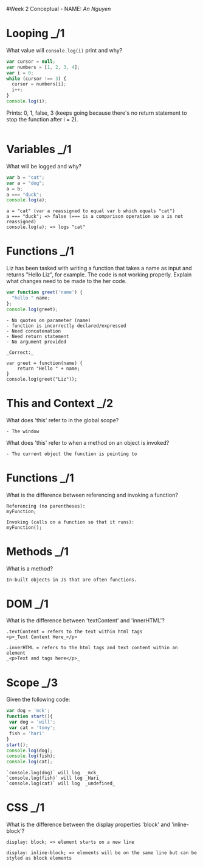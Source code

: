#Week 2 Conceptual - NAME: _An Nguyen_

# Looping _/1

What value will `console.log(i)` print and why?

```js
var cursor = null;
var numbers = [1, 2, 3, 4];
var i = 0;
while (cursor !== 3) {
  cursor = numbers[i];
  i++;
}
console.log(i);
```
Prints: 0, 1, false, 3 (keeps going because there's no return statement to stop the function after i = 2).

```

```

# Variables _/1

What will be logged and why?

```js
var b = "cat";
var a = "dog";
a = b;
a === "duck";
console.log(a);
```

```
a = "cat" (var a reassigned to equal var b which equals "cat")
a === "duck"; => false (=== is a comparison operation so a is not reassigned)
console.log(a); => logs "cat"

```

# Functions _/1

Liz has been tasked with writing a function that takes a name as input
and returns "Hello Liz", for example. The code is not working properly. 
Explain what changes need to be made to the her code.

```js
var function greet('name') {
  "hello " name;
};
console.log(greet);
```

```
- No quotes on parameter (name)
- function is incorrectly declared/expressed
- Need concatenation
- Need return statement
- No argument provided

_Correct:_

var greet = function(name) {
    return "Hello " + name;
}
console.log(greet("Liz"));

```

# This and Context _/2

What does 'this' refer to in the global scope?

```
- The window 

```

What does 'this' refer to when a method on an object is invoked?

```
- The current object the function is pointing to

```

# Functions _/1

What is the difference between referencing and invoking a function?

```
Referencing (no parentheses): 
myFunction; 

Invoking (calls on a function so that it runs): 
myFunction(); 

```

# Methods _/1

What is a method?

```
In-built objects in JS that are often functions. 

```

# DOM _/1

What is the difference between 'textContent' and 'innerHTML'? 

```
.textContent = refers to the text within html tags
<p>_Text Content Here_</p>

.innerHTML = refers to the html tags and text content within an element
_<p>Text and tags here</p>_

```

# Scope _/3

Given the following code:

```js
var dog = 'mck';
function start(){
 var dog = 'will';
 var cat = 'tony';
 fish = 'hari'
}
start();
console.log(dog);
console.log(fish);
console.log(cat);
```
```
`console.log(dog)` will log  _mck_
`console.log(fish)` will log _Hari_
`console.log(cat)` will log  _undefined_

```

# CSS _/1

What is the difference between the display properties 'block' and 'inline-block'?

```
display: block; => element starts on a new line

display: inline-block; => elements will be on the same line but can be styled as block elements

```
